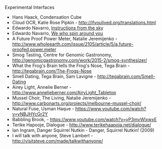 Experimental Interfaces

* Hans Haack, Condensation Cube
* Cloud OCR, Katie Rose Pipkin - http://ifyoulived.org/translations.html
* Edwardo Navarro, [Instructions from the sky](http://www.navarroeduardo.com/projectos/EN.2016.pdf)
* Edwardo Navarro, [We who spin around you](http://art.thehighline.org/project/eduardonavarro/)
* A Future Proof Power Meter, Natalie Jeremijenko - http://www.wholeearth.com/issue/2105/article/5/a.future-proofed.power.meter
* Smog Tasting, Centre for Genomic Gastronomy, http://genomicgastronomy.com/work/2015-2/smog-synthesizer/
* What the Frog's Brain tells the Frog's Nose, Tega Brain - http://tegabrain.com/The-Frogs-Nose
* Smell Dating, Tega Brain, Sam Lavigne - http://tegabrain.com/Smell-Dating
* Airey Light, Annelie Berner - http://www.annelieberner.com/AiryLight_Tabletop
* Mussel Choir, The Living, Natalie Jeremijenko - http://www.carbonarts.org/projects/melbourne-mussel-choir/
* Natural Fuse, Usman Haque - https://www.youtube.com/watch?v=yNBJHYcGr2Y
* Babbling Brook, - https://www.youtube.com/watch?v=yP3mvWlxwxE
* Terike Hapooje, Dialogue - http://www.terikehaapoja.net/dialogue/
* Ian Ingram, Danger Squirrel Nutkin - Danger, Squirrel Nutkin! (2009)
* I will talk with anyone, Steve Lambert - http://visitsteve.com/made/talkwithanyone/


